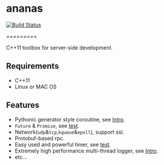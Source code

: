 # ananas
[![Build Status](https://travis-ci.org/loveyacper/ananas.svg?branch=master)](https://travis-ci.org/loveyacper/ananas)

=========

C++11 toolbox for server-side development.

## Requirements
* C++11
* Linux or MAC OS

## Features
* Pythonic generator style coroutine, see [Intro](coroutine/README.md).
* `Future` & `Promise`, see [test](tests/test_future/).
* Network(`udp`&`tcp`,`kqueue`&`epoll`), support ssl.
* Protobuf-based rpc.
* Easy used and powerful timer, see [test](tests/test_timer/).
* Extremely high performance multi-thread logger, see [Intro](net/log/README.md).
* etc...

